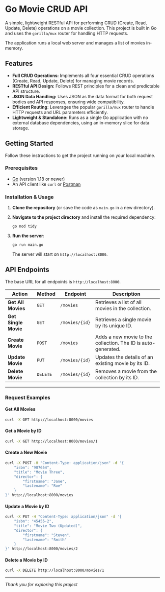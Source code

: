 # Go Movie CRUD API

A simple, lightweight RESTful API for performing CRUD (Create, Read, Update, Delete) operations on a movie collection. This project is built in Go and uses the `gorilla/mux` router for handling HTTP requests.

The application runs a local web server and manages a list of movies in-memory.

## Features

*   **Full CRUD Operations:** Implements all four essential CRUD operations (Create, Read, Update, Delete) for managing movie records.
*   **RESTful API Design:** Follows REST principles for a clean and predictable API structure.
*   **JSON Data Handling:** Uses JSON as the data format for both request bodies and API responses, ensuring wide compatibility.
*   **Efficient Routing:** Leverages the popular `gorilla/mux` router to handle HTTP requests and URL parameters efficiently.
*   **Lightweight & Standalone:** Runs as a single Go application with no external database dependencies, using an in-memory slice for data storage.

## Getting Started

Follow these instructions to get the project running on your local machine.

### Prerequisites

*   [Go](https://golang.org/dl/) (version 1.18 or newer)
*   An API client like `curl` or [Postman](https://www.postman.com/)

### Installation & Usage

1.  **Clone the repository** (or save the code as `main.go` in a new directory).

2.  **Navigate to the project directory** and install the required dependency:
    ```sh
    go mod tidy
    ```

3.  **Run the server:**
    ```sh
    go run main.go
    ```
    The server will start on `http://localhost:8000`.

## API Endpoints

The base URL for all endpoints is `http://localhost:8000`.

| Action            | Method   | Endpoint          | Description                                                    |
| ----------------- | -------- | ----------------- | -------------------------------------------------------------- |
| **Get All Movies**  | `GET`    | `/movies`         | Retrieves a list of all movies in the collection.              |
| **Get Single Movie**| `GET`    | `/movies/{id}`    | Retrieves a single movie by its unique ID.                     |
| **Create Movie**    | `POST`   | `/movies`         | Adds a new movie to the collection. The ID is auto-generated.  |
| **Update Movie**    | `PUT`    | `/movies/{id}`    | Updates the details of an existing movie by its ID.            |
| **Delete Movie**    | `DELETE` | `/movies/{id}`    | Removes a movie from the collection by its ID.                 |

---

### Request Examples

#### Get All Movies
```sh
curl -X GET http://localhost:8000/movies
```

#### Get a Movie by ID
```sh
curl -X GET http://localhost:8000/movies/1
```

#### Create a New Movie
```sh
curl -X POST -H "Content-Type: application/json" -d '{
    "isbn": "987654",
    "title": "Movie Three",
    "director": {
        "firstname": "Jane",
        "lastename": "Roe"
    }
}' http://localhost:8000/movies
```

#### Update a Movie by ID
```sh
curl -X PUT -H "Content-Type: application/json" -d '{
    "isbn": "45455-2",
    "title": "Movie Two (Updated)",
    "director": {
        "firstname": "Steven",
        "lastename": "Smith"
    }
}' http://localhost:8000/movies/2
```

#### Delete a Movie by ID
```sh
curl -X DELETE http://localhost:8000/movies/1
```

---

*Thank you for exploring this project*
